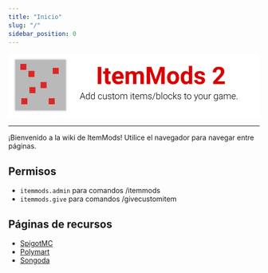 ```yaml
---
title: "Inicio"
slug: "/"
sidebar_position: 0
---
```


![Cabecera](https://github.com/CodeDoctorDE/ItemMods/blob/develop/assets/header.png?raw=true)

---

¡Bienvenido a la wiki de ItemMods! Utilice el navegador para navegar entre páginas.

## Permisos

- `itemmods.admin` para comandos /itemmods
- `itemmods.give` para comandos /givecustomitem

## Páginas de recursos

* [SpigotMC](https://www.spigotmc.org/resources/72461/)
* [Polymart](https://polymart.org/resource/15)
* [Songoda](https://songoda.com/marketplace/product/162)
